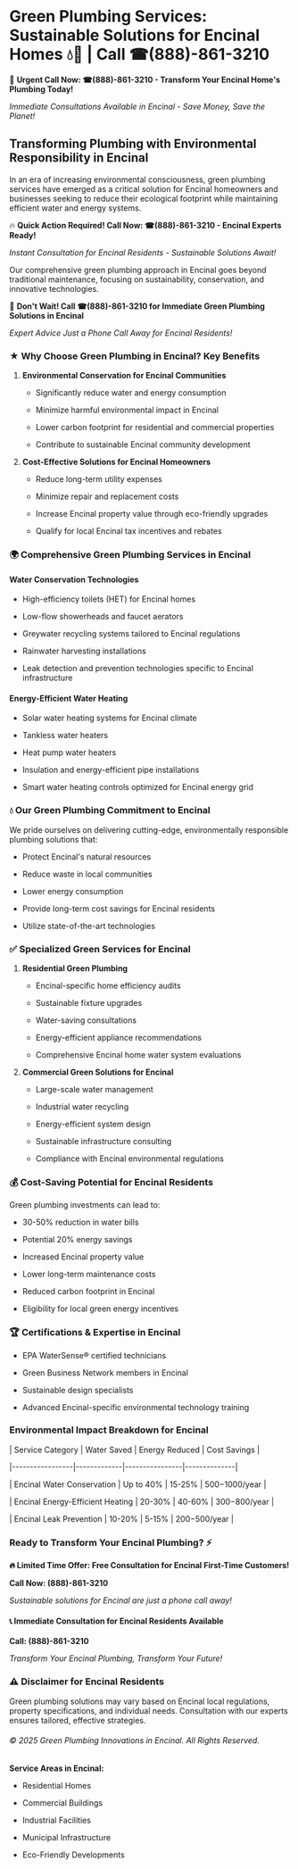 # Green Plumbing Services: Sustainable Solutions for Encinal Homes 💧🌿 | Call ☎(888)-861-3210

🚨 **Urgent Call Now: ☎(888)-861-3210 - Transform Your Encinal Home's Plumbing Today!**
*Immediate Consultations Available in Encinal - Save Money, Save the Planet!*

## Transforming Plumbing with Environmental Responsibility in Encinal

In an era of increasing environmental consciousness, green plumbing services have emerged as a critical solution for Encinal homeowners and businesses seeking to reduce their ecological footprint while maintaining efficient water and energy systems. 

🔥 **Quick Action Required! Call Now: ☎(888)-861-3210 - Encinal Experts Ready!**
*Instant Consultation for Encinal Residents - Sustainable Solutions Await!*

Our comprehensive green plumbing approach in Encinal goes beyond traditional maintenance, focusing on sustainability, conservation, and innovative technologies.

🚨 **Don't Wait! Call ☎(888)-861-3210 for Immediate Green Plumbing Solutions in Encinal**
*Expert Advice Just a Phone Call Away for Encinal Residents!*

### ★ Why Choose Green Plumbing in Encinal? Key Benefits

1. **Environmental Conservation for Encinal Communities** 
   - Significantly reduce water and energy consumption
   - Minimize harmful environmental impact in Encinal
   - Lower carbon footprint for residential and commercial properties
   - Contribute to sustainable Encinal community development

2. **Cost-Effective Solutions for Encinal Homeowners** 
   - Reduce long-term utility expenses
   - Minimize repair and replacement costs
   - Increase Encinal property value through eco-friendly upgrades
   - Qualify for local Encinal tax incentives and rebates

### 🌍 Comprehensive Green Plumbing Services in Encinal

#### Water Conservation Technologies
- High-efficiency toilets (HET) for Encinal homes
- Low-flow showerheads and faucet aerators
- Greywater recycling systems tailored to Encinal regulations
- Rainwater harvesting installations
- Leak detection and prevention technologies specific to Encinal infrastructure

#### Energy-Efficient Water Heating
- Solar water heating systems for Encinal climate
- Tankless water heaters
- Heat pump water heaters
- Insulation and energy-efficient pipe installations
- Smart water heating controls optimized for Encinal energy grid

### 💧 Our Green Plumbing Commitment to Encinal

We pride ourselves on delivering cutting-edge, environmentally responsible plumbing solutions that:
- Protect Encinal's natural resources
- Reduce waste in local communities
- Lower energy consumption
- Provide long-term cost savings for Encinal residents
- Utilize state-of-the-art technologies

### ✅ Specialized Green Services for Encinal

1. **Residential Green Plumbing**
   - Encinal-specific home efficiency audits
   - Sustainable fixture upgrades
   - Water-saving consultations
   - Energy-efficient appliance recommendations
   - Comprehensive Encinal home water system evaluations

2. **Commercial Green Solutions for Encinal**
   - Large-scale water management
   - Industrial water recycling
   - Energy-efficient system design
   - Sustainable infrastructure consulting
   - Compliance with Encinal environmental regulations

### 💰 Cost-Saving Potential for Encinal Residents

Green plumbing investments can lead to:
- 30-50% reduction in water bills
- Potential 20% energy savings
- Increased Encinal property value
- Lower long-term maintenance costs
- Reduced carbon footprint in Encinal
- Eligibility for local green energy incentives

### 🏆 Certifications & Expertise in Encinal

- EPA WaterSense® certified technicians
- Green Business Network members in Encinal
- Sustainable design specialists
- Advanced Encinal-specific environmental technology training

### Environmental Impact Breakdown for Encinal

| Service Category | Water Saved | Energy Reduced | Cost Savings |
|-----------------|-------------|----------------|--------------|
| Encinal Water Conservation | Up to 40% | 15-25% | $500-$1000/year |
| Encinal Energy-Efficient Heating | 20-30% | 40-60% | $300-$800/year |
| Encinal Leak Prevention | 10-20% | 5-15% | $200-$500/year |

### Ready to Transform Your Encinal Plumbing? ⚡

**🔥 Limited Time Offer: Free Consultation for Encinal First-Time Customers!**

**Call Now: (888)-861-3210**
*Sustainable solutions for Encinal are just a phone call away!*

#### 📞 Immediate Consultation for Encinal Residents Available

**Call: (888)-861-3210**
*Transform Your Encinal Plumbing, Transform Your Future!*

### ⚠️ Disclaimer for Encinal Residents

Green plumbing solutions may vary based on Encinal local regulations, property specifications, and individual needs. Consultation with our experts ensures tailored, effective strategies.

###### © 2025 Green Plumbing Innovations in Encinal. All Rights Reserved.

**Service Areas in Encinal:** 
- Residential Homes
- Commercial Buildings
- Industrial Facilities
- Municipal Infrastructure
- Eco-Friendly Developments